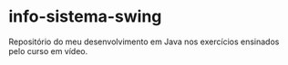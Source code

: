 # info-sistema-swing
Repositório do meu desenvolvimento em Java nos exercícios ensinados pelo curso em vídeo.
